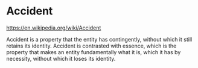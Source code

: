 # Accident

https://en.wikipedia.org/wiki/Accident

Accident is a property that the entity has contingently, without which it still retains its identity. Accident is contrasted with essence, which is the property that makes an entity fundamentally what it is, which it has by necessity, without which it loses its identity. 
